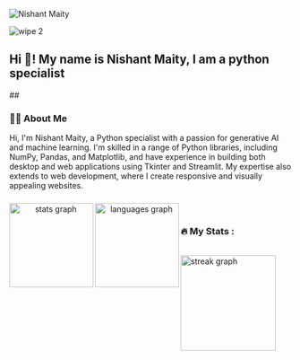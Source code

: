 ![Nishant Maity](https://github.com/user-attachments/assets/c2d53634-aeef-469c-858c-43c83b66127e)

![wipe 2](https://github.com/user-attachments/assets/334d03f5-6415-45f6-a20d-cbc9c2cd7536)
  
<h2  align="left">Hi 👋! My name is Nishant Maity, I am a python specialist</h2>
##
<h3>👨‍🎓 About Me</h3>

<p>Hi, I'm Nishant Maity, a Python specialist with a passion for generative AI and machine learning. I'm skilled in a range of Python libraries, including NumPy, Pandas, and Matplotlib, and have experience in building both desktop and web applications using Tkinter and Streamlit. My expertise also extends to web development, where I create responsive and visually appealing websites.</p>



###

<div align="center">
  <img align="left" src="https://github-readme-stats.vercel.app/api?username=nishant43s&hide_title=false&hide_rank=false&show_icons=true&include_all_commits=true&count_private=true&disable_animations=false&theme=dracula&locale=en&hide_border=false" height="150" alt="stats graph"  />

  <img align="left" src="https://github-readme-stats.vercel.app/api/top-langs?username=nishant43s&locale=en&hide_title=false&layout=compact&card_width=320&langs_count=5&theme=dracula&hide_border=false" height="150" alt="languages graph"  />
</div>

###

<br>

###

<div clear="right" align="left">

<h3 >🔥   My Stats :</h3>

<br>

<div align="left">
  <img src="https://streak-stats.demolab.com?user=nishant43s&locale=en&mode=daily&theme=dracula&hide_border=false&border_radius=5&order=3" height="170" alt="streak graph"  />
</div>


</div>

###
